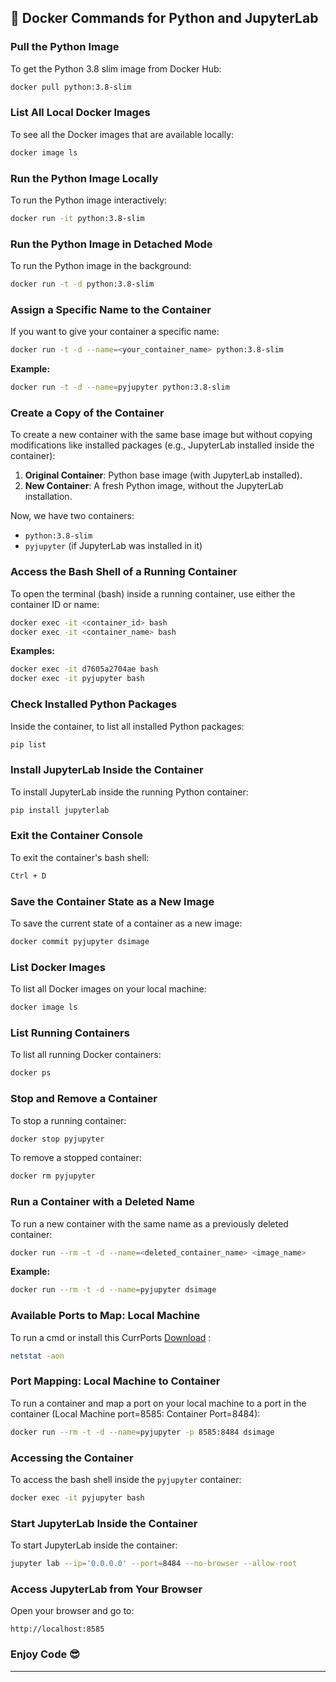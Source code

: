 ## 🚀 Docker Commands for Python and JupyterLab

### Pull the Python Image
To get the Python 3.8 slim image from Docker Hub:
```bash
docker pull python:3.8-slim
```

### List All Local Docker Images
To see all the Docker images that are available locally:
```bash
docker image ls
```

### Run the Python Image Locally
To run the Python image interactively:
```bash
docker run -it python:3.8-slim
```

### Run the Python Image in Detached Mode
To run the Python image in the background:
```bash
docker run -t -d python:3.8-slim
```

### Assign a Specific Name to the Container
If you want to give your container a specific name:
```bash
docker run -t -d --name=<your_container_name> python:3.8-slim
```

**Example:**
```bash
docker run -t -d --name=pyjupyter python:3.8-slim
```

### Create a Copy of the Container
To create a new container with the same base image but without copying modifications like installed packages (e.g., JupyterLab installed inside the container):
1. **Original Container**: Python base image (with JupyterLab installed).
2. **New Container**: A fresh Python image, without the JupyterLab installation.

Now, we have two containers:
- `python:3.8-slim`
- `pyjupyter` (if JupyterLab was installed in it)

### Access the Bash Shell of a Running Container
To open the terminal (bash) inside a running container, use either the container ID or name:
```bash
docker exec -it <container_id> bash
docker exec -it <container_name> bash
```

**Examples:**
```bash
docker exec -it d7605a2704ae bash
docker exec -it pyjupyter bash
```

### Check Installed Python Packages
Inside the container, to list all installed Python packages:
```bash
pip list
```

### Install JupyterLab Inside the Container
To install JupyterLab inside the running Python container:
```bash
pip install jupyterlab
```

### Exit the Container Console
To exit the container's bash shell:
```bash
Ctrl + D
```

### Save the Container State as a New Image
To save the current state of a container as a new image:
```bash
docker commit pyjupyter dsimage
```

### List Docker Images
To list all Docker images on your local machine:
```bash
docker image ls
```

### List Running Containers
To list all running Docker containers:
```bash
docker ps
```

### Stop and Remove a Container
To stop a running container:
```bash
docker stop pyjupyter
```

To remove a stopped container:
```bash
docker rm pyjupyter
```

### Run a Container with a Deleted Name
To run a new container with the same name as a previously deleted container:
```bash
docker run --rm -t -d --name=<deleted_container_name> <image_name>
```

**Example:**
```bash
docker run --rm -t -d --name=pyjupyter dsimage
```

### Available Ports to Map: Local Machine
To run a cmd or install this CurrPorts [Download](https://www.nirsoft.net/utils/cports.html/) :
```bash
netstat -aon
```

### Port Mapping: Local Machine to Container
To run a container and map a port on your local machine to a port in the container (Local Machine port=8585: Container Port=8484):
```bash
docker run --rm -t -d --name=pyjupyter -p 8585:8484 dsimage
```

### Accessing the Container
To access the bash shell inside the `pyjupyter` container:
```bash
docker exec -it pyjupyter bash
```

### Start JupyterLab Inside the Container
To start JupyterLab inside the container:
```bash
jupyter lab --ip='0.0.0.0' --port=8484 --no-browser --allow-root
```

### Access JupyterLab from Your Browser
Open your browser and go to:
```
http://localhost:8585
```

### Enjoy Code 😎
---
